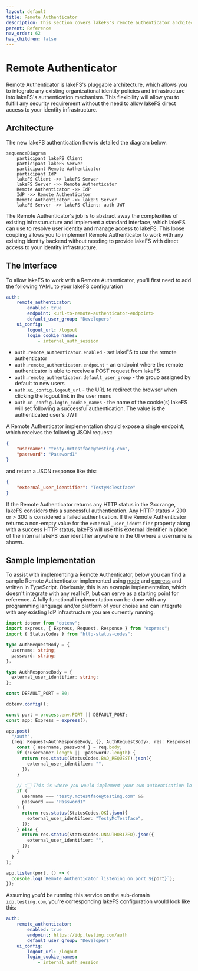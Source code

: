 ```yaml
---
layout: default
title: Remote Authenticator
description: This section covers lakeFS's remote authenticator architecture for integrating with existing security infrastructure
parent: Reference
nav_order: 62
has_children: false
---
```


# Remote Authenticator

Remote Authenticator is lakeFS's pluggable architecture, which allows you to integrate any existing organizational identity policies and infrastructure into lakeFS's authentication mechanism. This flexibility will allow you to fulfill any security requirement without the need to allow lakeFS direct access to your identity infrastructure.

## Architecture

The new lakeFS authentication flow is detailed the diagram below.

```mermaid
sequenceDiagram
    participant lakeFS Client
    participant lakeFS Server
    participant Remote Authenticator
    participant IdP
    lakeFS Client ->> lakeFS Server
    lakeFS Server ->> Remote Authenticator
    Remote Authenticator ->> IdP
    IdP ->> Remote Authenticator
    Remote Authenticator ->> lakeFS Server
    lakeFS Server ->> lakeFS Client: auth JWT
```

The Remote Authenticator's job is to abstract away the complexities of existing infrasturucture and implement a standard interface, which lakeFS can use to resolve user identity and manage access to lakeFS. This loose coupling allows you to implement Remote Authenticator to work with any existing identity backend without needing to provide lakeFS with direct access to your identity infrastructure.

## The Interface

To allow lakeFS to work with a Remote Authenticator, you'll first need to add the following YAML to your lakeFS configuration

```yaml
auth:
    remote_authenticator:
        enabled: true
        endpoint: <url-to-remote-authenticator-endpoint>
        default_user_group: "Developers"
    ui_config:
        logout_url: /logout
        login_cookie_names:
            - internal_auth_session
```

- `auth.remote_authenticator.enabled` - set lakeFS to use the remote authenticator
- `auth.remote_authenticator.endpoint` - an endpoint where the remote authenticator is able to receive a POST request from lakeFS
- `auth.remote_authenticator.default_user_group` - the group assigned by default to new users
- `auth.ui_config.logout_url` - the URL to redirect the browser when clicking the logout link in the user menu
- `auth.ui_config.login_cookie_names` - the name of the cookie(s) lakeFS will set following a successful authentication. The value is the authenticated user's JWT

A Remote Authenticator implementation should expose a single endpoint, which receives the following JSON request:

```JSON
{
    "username": "testy.mctestface@testing.com",
    "password": "Password1"
}
```

and return a JSON response like this:

```JSON
{
    "external_user_identifier": "TestyMcTestface"
}
```

If the Remote Authenticator returns any HTTP status in the 2xx range, lakeFS considers this a successful authentication. Any HTTP status < 200 or > 300 is considered a failed authentication. If the Remote Authenticator returns a non-empty value for the `external_user_identifier` property along with a success HTTP status, lakeFS will use this external identifier in place of the internal lakeFS user identifier anywhere in the UI where a username is shown.

## Sample Implementation

To assist with implementing a Remote Authenticator, below you can find a sample Remote Authenticator implemented using [node](https://nodejs.org/) and [express](https://expressjs.com/) and written in TypeScript. Obviously, this is an example implementation, which doesn't integrate with any real IdP, but can serve as a starting point for reference. A fully functional implementation can be done with any programming language and/or platform of your choise and can integrate with any existing IdP infrastructure you are currently running.

```TypeScript
import dotenv from "dotenv";
import express, { Express, Request, Response } from "express";
import { StatusCodes } from "http-status-codes";

type AuthRequestBody = {
  username: string;
  password: string;
};

type AuthResponseBody = {
  external_user_identifier: string;
};

const DEFAULT_PORT = 80;

dotenv.config();

const port = process.env.PORT || DEFAULT_PORT;
const app: Express = express();

app.post(
  "/auth",
  (req: Request<AuthResponseBody, {}, AuthRequestBody>, res: Response) => {
    const { username, password } = req.body;
    if (!username?.length || !password?.length) {
      return res.status(StatusCodes.BAD_REQUEST).json({
        external_user_identifier: "",
      });
    }

    // 👇🏻 This is where you would implement your own authentication logic
    if (
      username === "testy.mctestface@testing.com" &&
      password === "Password1"
    ) {
      return res.status(StatusCodes.OK).json({
        external_user_identifier: "TestyMcTestface",
      });
    } else {
      return res.status(StatusCodes.UNAUTHORIZED).json({
        external_user_identifier: "",
      });
    }
  }
);

app.listen(port, () => {
  console.log(`Remote Authenticator listening on port ${port}`);
});
```

Assuming you'd be running this service on the sub-domain `idp.testing.com`, you're corresponding lakeFS configuration would look like this:

```yaml
auth:
    remote_authenticator:
        enabled: true
        endpoint: https://idp.testing.com/auth
        default_user_group: "Developers"
    ui_config:
        logout_url: /logout
        login_cookie_names:
            - internal_auth_session
```
